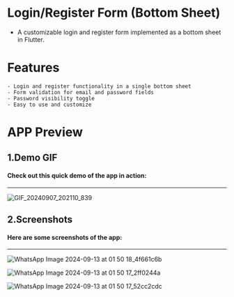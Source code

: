 # Login/Register Form (Bottom Sheet)
  - A customizable login and register form implemented as a bottom sheet in Flutter.


# Features

    - Login and register functionality in a single bottom sheet
    - Form validation for email and password fields
    - Password visibility toggle
    - Easy to use and customize

# APP Preview
## 1.Demo GIF
####  Check out this quick demo of the app in action:
__________________

![GIF_20240907_202110_839](https://github.com/user-attachments/assets/cb55e55b-819f-44ce-b02d-06e331819c1d)

## 2.Screenshots

#### Here are some screenshots of the app:
__________________

![WhatsApp Image 2024-09-13 at 01 50 18_4f661c6b](https://github.com/user-attachments/assets/a7ff37a2-274a-4a6e-8306-cb05db3434ad)


![WhatsApp Image 2024-09-13 at 01 50 17_2ff0244a](https://github.com/user-attachments/assets/010e4568-3645-4e38-98f3-1a1f8106a1a1)


![WhatsApp Image 2024-09-13 at 01 50 17_52cc2cdc](https://github.com/user-attachments/assets/f7a21652-4bfb-492f-993e-dbba9feb698f)


